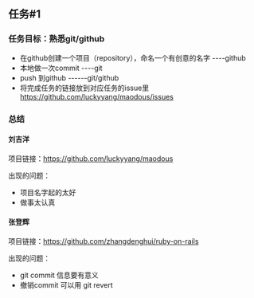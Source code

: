 ## 任务#1

### 任务目标：熟悉git/github
- 在github创建一个项目（repository），命名一个有创意的名字 ----github
- 本地做一次commit ----git
- push 到github ------git/github
- 将完成任务的链接放到对应任务的issue里 https://github.com/luckyyang/maodous/issues

### 总结

#### 刘吉洋
项目链接：https://github.com/luckyyang/maodous

出现的问题：
- 项目名字起的太好
- 做事太认真

#### 张登辉
项目链接：https://github.com/zhangdenghui/ruby-on-rails

出现的问题：
- git commit 信息要有意义
- 撤销commit 可以用 git revert
